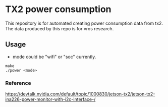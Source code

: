 # TX2 power consumption
This repository is for automated creating power consumption data from tx2. The
data produced by this repo is for vros research.

## Usage
- mode could be "wifi" or "soc" currently.
```
make
./power <mode>
```

### Reference
https://devtalk.nvidia.com/default/topic/1000830/jetson-tx2/jetson-tx2-ina226-power-monitor-with-i2c-interface-/
